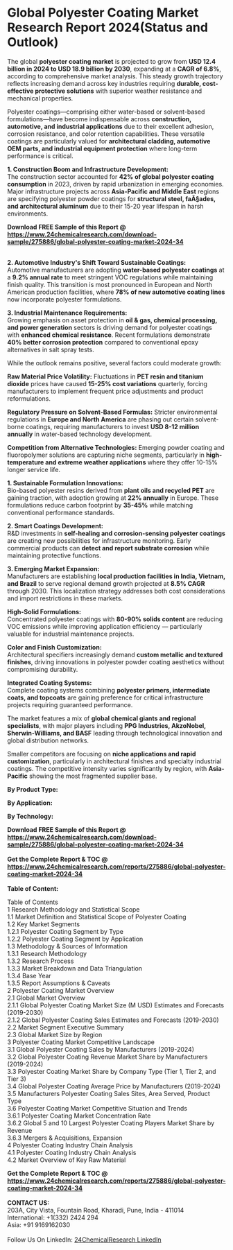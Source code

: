 <h1>Global Polyester Coating Market Research Report 2024(Status and Outlook)</h1><p>The global <strong>polyester coating market</strong> is projected to grow from <strong>USD 12.4 billion in 2024 to USD 18.9 billion by 2030</strong>, expanding at a <strong>CAGR of 6.8%</strong>, according to comprehensive market analysis. This steady growth trajectory reflects increasing demand across key industries requiring <strong>durable, cost-effective protective solutions</strong> with superior weather resistance and mechanical properties.</p><p>Polyester coatings—comprising either water-based or solvent-based formulations—have become indispensable across <strong>construction, automotive, and industrial applications</strong> due to their excellent adhesion, corrosion resistance, and color retention capabilities. These versatile coatings are particularly valued for <strong>architectural cladding, automotive OEM parts, and industrial equipment protection</strong> where long-term performance is critical.</p><p><strong>1. Construction Boom and Infrastructure Development:</strong><br>
The construction sector accounted for <strong>42% of global polyester coating consumption</strong> in 2023, driven by rapid urbanization in emerging economies. Major infrastructure projects across <strong>Asia-Pacific and Middle East</strong> regions are specifying polyester powder coatings for <strong>structural steel, faÃ§ades, and architectural aluminum</strong> due to their 15-20 year lifespan in harsh environments.</p><div><b>Download FREE Sample of this Report @ 
            <a href="https://www.24chemicalresearch.com/download-sample/275886/global-polyester-coating-market-2024-34">
            https://www.24chemicalresearch.com/download-sample/275886/global-polyester-coating-market-2024-34</a></b></div><br><p><strong>2. Automotive Industry's Shift Toward Sustainable Coatings:</strong><br>
Automotive manufacturers are adopting <strong>water-based polyester coatings</strong> at a <strong>9.2% annual rate</strong> to meet stringent VOC regulations while maintaining finish quality. This transition is most pronounced in European and North American production facilities, where <strong>78% of new automotive coating lines</strong> now incorporate polyester formulations.</p><p><strong>3. Industrial Maintenance Requirements:</strong><br>
Growing emphasis on asset protection in <strong>oil &amp; gas, chemical processing, and power generation</strong> sectors is driving demand for polyester coatings with <strong>enhanced chemical resistance</strong>. Recent formulations demonstrate <strong>40% better corrosion protection</strong> compared to conventional epoxy alternatives in salt spray tests.</p><p>While the outlook remains positive, several factors could moderate growth:</p><p><strong>Raw Material Price Volatility:</strong> Fluctuations in <strong>PET resin and titanium dioxide</strong> prices have caused <strong>15-25% cost variations</strong> quarterly, forcing manufacturers to implement frequent price adjustments and product reformulations.</p><p><strong>Regulatory Pressure on Solvent-Based Formulas:</strong> Stricter environmental regulations in <strong>Europe and North America</strong> are phasing out certain solvent-borne coatings, requiring manufacturers to invest <strong>USD 8-12 million annually</strong> in water-based technology development.</p><p><strong>Competition from Alternative Technologies:</strong> Emerging powder coating and fluoropolymer solutions are capturing niche segments, particularly in <strong>high-temperature and extreme weather applications</strong> where they offer 10-15% longer service life.</p><p><strong>1. Sustainable Formulation Innovations:</strong><br>
Bio-based polyester resins derived from <strong>plant oils and recycled PET</strong> are gaining traction, with adoption growing at <strong>22% annually</strong> in Europe. These formulations reduce carbon footprint by <strong>35-45%</strong> while matching conventional performance standards.</p><p><strong>2. Smart Coatings Development:</strong><br>
R&amp;D investments in <strong>self-healing and corrosion-sensing polyester coatings</strong> are creating new possibilities for infrastructure monitoring. Early commercial products can <strong>detect and report substrate corrosion</strong> while maintaining protective functions.</p><p><strong>3. Emerging Market Expansion:</strong><br>
Manufacturers are establishing <strong>local production facilities in India, Vietnam, and Brazil</strong> to serve regional demand growth projected at <strong>8.5% CAGR</strong> through 2030. This localization strategy addresses both cost considerations and import restrictions in these markets.</p><p><strong>High-Solid Formulations:</strong><br>
	Concentrated polyester coatings with <strong>80-90% solids content</strong> are reducing VOC emissions while improving application efficiency — particularly valuable for industrial maintenance projects.</p><p><strong>Color and Finish Customization:</strong><br>
	Architectural specifiers increasingly demand <strong>custom metallic and textured finishes</strong>, driving innovations in polyester powder coating aesthetics without compromising durability.</p><p><strong>Integrated Coating Systems:</strong><br>
	Complete coating systems combining <strong>polyester primers, intermediate coats, and topcoats</strong> are gaining preference for critical infrastructure projects requiring guaranteed performance.</p><p>The market features a mix of <strong>global chemical giants and regional specialists</strong>, with major players including <strong>PPG Industries, AkzoNobel, Sherwin-Williams, and BASF</strong> leading through technological innovation and global distribution networks.</p><p>Smaller competitors are focusing on <strong>niche applications and rapid customization</strong>, particularly in architectural finishes and specialty industrial coatings. The competitive intensity varies significantly by region, with <strong>Asia-Pacific</strong> showing the most fragmented supplier base.</p><p><strong>By Product Type:</strong></p><p><strong>By Application:</strong></p><p><strong>By Technology:</strong></p><div><b>Download FREE Sample of this Report @ 
            <a href="https://www.24chemicalresearch.com/download-sample/275886/global-polyester-coating-market-2024-34">
            https://www.24chemicalresearch.com/download-sample/275886/global-polyester-coating-market-2024-34</a></b></div><br><div><b>Get the Complete Report & TOC @ 
            <a href="https://www.24chemicalresearch.com/reports/275886/global-polyester-coating-market-2024-34">
            https://www.24chemicalresearch.com/reports/275886/global-polyester-coating-market-2024-34</a></b></div><br>
            <b>Table of Content:</b><p>Table of Contents<br />
1 Research Methodology and Statistical Scope<br />
1.1 Market Definition and Statistical Scope of Polyester Coating<br />
1.2 Key Market Segments<br />
1.2.1 Polyester Coating Segment by Type<br />
1.2.2 Polyester Coating Segment by Application<br />
1.3 Methodology & Sources of Information<br />
1.3.1 Research Methodology<br />
1.3.2 Research Process<br />
1.3.3 Market Breakdown and Data Triangulation<br />
1.3.4 Base Year<br />
1.3.5 Report Assumptions & Caveats<br />
2 Polyester Coating Market Overview<br />
2.1 Global Market Overview<br />
2.1.1 Global Polyester Coating Market Size (M USD) Estimates and Forecasts (2019-2030)<br />
2.1.2 Global Polyester Coating Sales Estimates and Forecasts (2019-2030)<br />
2.2 Market Segment Executive Summary<br />
2.3 Global Market Size by Region<br />
3 Polyester Coating Market Competitive Landscape<br />
3.1 Global Polyester Coating Sales by Manufacturers (2019-2024)<br />
3.2 Global Polyester Coating Revenue Market Share by Manufacturers (2019-2024)<br />
3.3 Polyester Coating Market Share by Company Type (Tier 1, Tier 2, and Tier 3)<br />
3.4 Global Polyester Coating Average Price by Manufacturers (2019-2024)<br />
3.5 Manufacturers Polyester Coating Sales Sites, Area Served, Product Type<br />
3.6 Polyester Coating Market Competitive Situation and Trends<br />
3.6.1 Polyester Coating Market Concentration Rate<br />
3.6.2 Global 5 and 10 Largest Polyester Coating Players Market Share by Revenue<br />
3.6.3 Mergers & Acquisitions, Expansion<br />
4 Polyester Coating Industry Chain Analysis<br />
4.1 Polyester Coating Industry Chain Analysis<br />
4.2 Market Overview of Key Raw Material</p><div><b>Get the Complete Report & TOC @ 
            <a href="https://www.24chemicalresearch.com/reports/275886/global-polyester-coating-market-2024-34">
            https://www.24chemicalresearch.com/reports/275886/global-polyester-coating-market-2024-34</a></b></div><br><b>CONTACT US:</b><br>
            203A, City Vista, Fountain Road, Kharadi, Pune, India - 411014<br>
            International: +1(332) 2424 294<br>
            Asia: +91 9169162030 <br><br>
            Follow Us On LinkedIn: <a href="https://www.linkedin.com/company/24chemicalresearch/">24ChemicalResearch LinkedIn</a>
